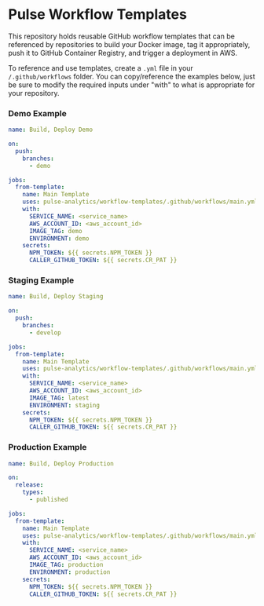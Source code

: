 # Pulse Workflow Templates

This repository holds reusable GitHub workflow templates that can be referenced by repositories to build your Docker image, tag it appropriately, push it to GitHub Container Registry, and trigger a deployment in AWS.

To reference and use templates, create a `.yml` file in your `/.github/workflows` folder. You can copy/reference the examples below, just be sure to modify the required inputs under "with" to what is appropriate for your repository. 

### Demo Example
```yml
name: Build, Deploy Demo

on:
  push:
    branches:
      - demo

jobs:
  from-template:
    name: Main Template
    uses: pulse-analytics/workflow-templates/.github/workflows/main.yml@main
    with:
      SERVICE_NAME: <service_name>
      AWS_ACCOUNT_ID: <aws_account_id>
      IMAGE_TAG: demo
      ENVIRONMENT: demo
    secrets:
      NPM_TOKEN: ${{ secrets.NPM_TOKEN }}
      CALLER_GITHUB_TOKEN: ${{ secrets.CR_PAT }}
```

### Staging Example
```yml
name: Build, Deploy Staging

on:
  push:
    branches:
      - develop

jobs:
  from-template:
    name: Main Template
    uses: pulse-analytics/workflow-templates/.github/workflows/main.yml@main
    with:
      SERVICE_NAME: <service_name>
      AWS_ACCOUNT_ID: <aws_account_id>
      IMAGE_TAG: latest
      ENVIRONMENT: staging
    secrets:
      NPM_TOKEN: ${{ secrets.NPM_TOKEN }}
      CALLER_GITHUB_TOKEN: ${{ secrets.CR_PAT }}
```

### Production Example
```yml
name: Build, Deploy Production

on:
  release:
    types: 
      - published

jobs:
  from-template:
    name: Main Template
    uses: pulse-analytics/workflow-templates/.github/workflows/main.yml@main
    with:
      SERVICE_NAME: <service_name>
      AWS_ACCOUNT_ID: <aws_account_id>
      IMAGE_TAG: production
      ENVIRONMENT: production
    secrets:
      NPM_TOKEN: ${{ secrets.NPM_TOKEN }}
      CALLER_GITHUB_TOKEN: ${{ secrets.CR_PAT }}
```